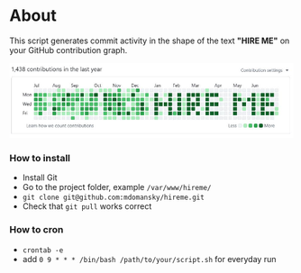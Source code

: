# About
This script generates commit activity in the shape of the text **"HIRE ME"** on your GitHub contribution graph.

<img src="hireme.jpeg"  alt="Hire me"/>

### How to install
* Install Git 
* Go to the project folder, example `/var/www/hireme/`
* `git clone git@github.com:mdomansky/hireme.git`
* Check that `git pull` works correct

### How to cron
* `crontab -e`
* add `0 9 * * * /bin/bash /path/to/your/script.sh` for everyday run
